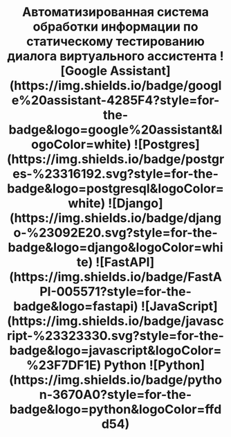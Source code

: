 <h1 align="center">Автоматизированная система обработки информации по статическому тестированию диалога виртуального ассистента
![Google Assistant](https://img.shields.io/badge/google%20assistant-4285F4?style=for-the-badge&logo=google%20assistant&logoColor=white) ![Postgres](https://img.shields.io/badge/postgres-%23316192.svg?style=for-the-badge&logo=postgresql&logoColor=white) ![Django](https://img.shields.io/badge/django-%23092E20.svg?style=for-the-badge&logo=django&logoColor=white) ![FastAPI](https://img.shields.io/badge/FastAPI-005571?style=for-the-badge&logo=fastapi) ![JavaScript](https://img.shields.io/badge/javascript-%23323330.svg?style=for-the-badge&logo=javascript&logoColor=%23F7DF1E) Python	![Python](https://img.shields.io/badge/python-3670A0?style=for-the-badge&logo=python&logoColor=ffdd54)
